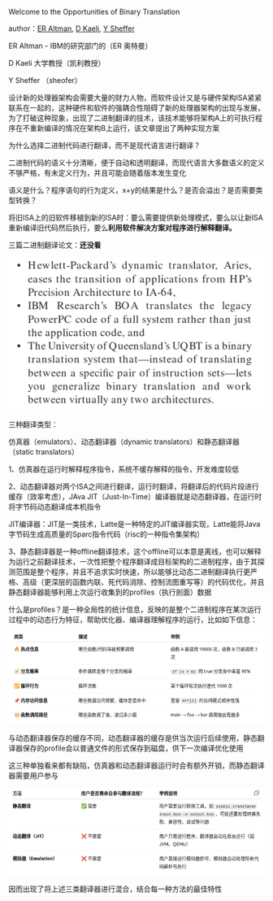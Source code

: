 Welcome to the Opportunities of Binary Translation

author：[ER Altman](https://scholar.google.com.hk/citations?user=E2kFvGAAAAAJ&hl=zh-CN&oi=sra), [D Kaeli](https://scholar.google.com.hk/citations?user=Mkgn0qcAAAAJ&hl=zh-CN&oi=sra), [Y Sheffer](https://scholar.google.com.hk/citations?user=Bpx2sXEAAAAJ&hl=zh-CN&oi=sra)

ER Altman - IBM的研究部门的（ER 奥特曼）

D Kaeli 大学教授（凯利教授）

Y Sheffer   （sheofer）

设计新的处理器架构会需要大量的财力人物，而软件设计又是与硬件架构ISA紧紧联系在一起的，这种硬件和软件的强耦合性阻碍了新的处理器架构的出现与发展，为了打破这种现象，出现了二进制翻译的技术，该技术能够将架构A上的可执行程序在不重新编译的情况在架构B上运行，该文章提出了两种实现方案



为什么选择二进制代码进行翻译，而不是现代语言进行翻译？

二进制代码的语义十分清晰，便于自动和透明翻译，而现代语言大多数语义的定义不够严格，有未定义行为，并且可能会随着版本发生变化

语义是什么？程序语句的行为定义，x+y的结果是什么？是否会溢出？是否需要类型转换？



将旧ISA上的旧软件移植到新的ISA时：要么需要提供新处理模式，要么以让新ISA重新编译旧代码然后执行，要么**利用软件解决方案对程序进行解释翻译。**



三篇二进制翻译论文：**还没看**

![image-20250514105810720](https://raw.githubusercontent.com/upsetgrass/typora_pic_bed/main/image-20250514105810720.png)



三种翻译类型：

仿真器（emulators）、动态翻译器（dynamic translators）和静态翻译器（static translators）

1、仿真器在运行时解释程序指令，系统不缓存解释的指令，开发难度较低

2、动态翻译器对两个ISA之间进行翻译，运行时翻译，将翻译后的代码片段进行缓存（效率考虑），JAva JIT（Just-In-Time）编译器就是动态翻译器，在运行时将字节码动态翻译成本机指令

JIT编译器：JIT是一类技术，Latte是一种特定的JIT编译器实现，Latte能将Java字节码生成高质量的Sparc指令代码（risc的一种指令集架构）

3、静态翻译器是一种offline翻译技术，这个offline可以本意是离线，也可以解释为运行之前翻译技术，一次性把整个程序翻译成目标架构的二进制程序，由于其探测范围是整个程序，并且不追求实时快速，所以能够比动态二进制翻译执行更严格、高级（更深层的函数内联、死代码消除、控制流图重写等）的代码优化，并且静态翻译器能够利用上次运行收集到的profiles（执行剖面）数据

什么是profiles？是一种全局性的统计信息，反映的是整个二进制程序在某次运行过程中的动态行为特征，帮助优化器、编译器理解程序的运行，比如如下信息：

![image-20250514115501238](https://raw.githubusercontent.com/upsetgrass/typora_pic_bed/main/image-20250514115501238.png)

与动态翻译器保存的缓存不同，动态翻译器的缓存是供当次运行后续使用，静态翻译器保存的profile会以普通文件的形式保存到磁盘，供下一次编译优化使用



这三种单独看来都有缺陷，仿真器和动态翻译器运行时会有额外开销，而静态翻译器需要用户参与

![image-20250515093607227](https://raw.githubusercontent.com/upsetgrass/typora_pic_bed/main/image-20250515093607227.png)

因而出现了将上述三类翻译器进行混合，结合每一种方法的最佳特性





